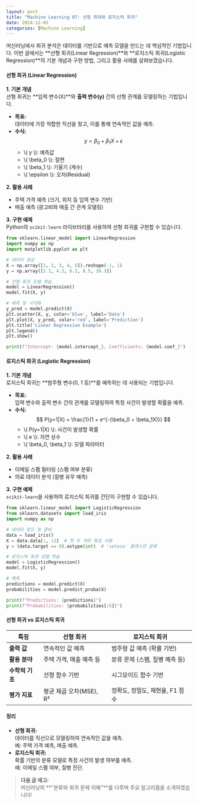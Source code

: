 ```yaml
---
layout: post
title: "Machine Learning 07: 선형 회귀와 로지스틱 회귀"
date: 2024-12-05
categories: [Machine Learning] 
---
```



머신러닝에서 회귀 분석은 데이터를 기반으로 예측 모델을 만드는 데 핵심적인 기법입니다. 이번 글에서는 **선형 회귀(Linear Regression)**와 **로지스틱 회귀(Logistic Regression)**의 기본 개념과 구현 방법, 그리고 활용 사례를 살펴보겠습니다.


#### 선형 회귀 (Linear Regression)

**1. 기본 개념**  
선형 회귀는 **입력 변수(X)**와 **출력 변수(y)** 간의 선형 관계를 모델링하는 기법입니다.  
- **목표:**  
  데이터에 가장 적합한 직선을 찾고, 이를 통해 연속적인 값을 예측.  
- **수식:**  
  $$ y = \beta_0 + \beta_1X + \epsilon $$  
  - \\( y \\): 예측값  
  - \\( \beta_0 \\): 절편  
  - \\( \beta_1 \\): 기울기 (계수)  
  - \\( \epsilon \\): 오차(Residual)

**2. 활용 사례**  
- 주택 가격 예측 (크기, 위치 등 입력 변수 기반)  
- 매출 예측 (광고비와 매출 간 관계 모델링)

**3. 구현 예제**  
Python의 `scikit-learn` 라이브러리를 사용하여 선형 회귀를 구현할 수 있습니다.

```python
from sklearn.linear_model import LinearRegression
import numpy as np
import matplotlib.pyplot as plt

# 데이터 생성
X = np.array([1, 2, 3, 4, 5]).reshape(-1, 1)
y = np.array([2.1, 4.3, 6.2, 8.5, 10.3])

# 선형 회귀 모델 학습
model = LinearRegression()
model.fit(X, y)

# 예측 및 시각화
y_pred = model.predict(X)
plt.scatter(X, y, color='blue', label='Data')
plt.plot(X, y_pred, color='red', label='Prediction')
plt.title('Linear Regression Example')
plt.legend()
plt.show()

print(f"Intercept: {model.intercept_}, Coefficients: {model.coef_}")
```


#### 로지스틱 회귀 (Logistic Regression)

**1. 기본 개념**  
로지스틱 회귀는 **범주형 변수(0, 1 등)**를 예측하는 데 사용되는 기법입니다.  
- **목표:**  
  입력 변수와 출력 변수 간의 관계를 모델링하여 특정 사건이 발생할 확률을 예측.  
- **수식:**  
  $$ P(y=1|X) = \frac{1}{1 + e^{-(\beta_0 + \beta_1X)}} $$  
  - \\( P(y=1\|X) \\): 사건이 발생할 확률  
  - \\( e \\): 자연 상수  
  - \\( \beta_0, \beta_1 \\): 모델 파라미터  

**2. 활용 사례**  
- 이메일 스팸 필터링 (스팸 여부 분류)  
- 의료 데이터 분석 (질병 유무 예측)

**3. 구현 예제**  
`scikit-learn`을 사용하여 로지스틱 회귀를 간단히 구현할 수 있습니다.

```python
from sklearn.linear_model import LogisticRegression
from sklearn.datasets import load_iris
import numpy as np

# 데이터 로드 및 준비
data = load_iris()
X = data.data[:, :2]  # 첫 두 개의 특징 사용
y = (data.target == 0).astype(int)  # 'setosa' 클래스만 분류

# 로지스틱 회귀 모델 학습
model = LogisticRegression()
model.fit(X, y)

# 예측
predictions = model.predict(X)
probabilities = model.predict_proba(X)

print(f"Predictions: {predictions}")
print(f"Probabilities: {probabilities[:5]}")
```


#### 선형 회귀 vs 로지스틱 회귀

| **특징**               | **선형 회귀**                            | **로지스틱 회귀**                         |
|------------------------|-----------------------------------------|------------------------------------------|
| **출력 값**             | 연속적인 값 예측                         | 범주형 값 예측 (확률 기반)                 |
| **활용 분야**           | 주택 가격, 매출 예측 등                  | 분류 문제 (스팸, 질병 예측 등)             |
| **수학적 기초**         | 선형 함수 기반                          | 시그모이드 함수 기반                      |
| **평가 지표**           | 평균 제곱 오차(MSE), R²                  | 정확도, 정밀도, 재현율, F1 점수            |


#### 정리

- **선형 회귀:**  
  데이터를 직선으로 모델링하여 연속적인 값을 예측.  
  예: 주택 가격 예측, 매출 예측.  
- **로지스틱 회귀:**  
  확률 기반의 분류 모델로 특정 사건의 발생 여부를 예측.  
  예: 이메일 스팸 여부, 질병 진단.  

> **다음 글 예고:**  
> 머신러닝의 **"분류와 회귀 문제 이해"**를 다루며 주요 알고리즘을 소개하겠습니다!
